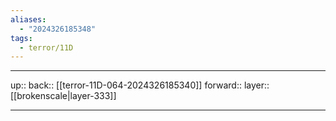 ```yaml
---
aliases:
  - "2024326185348"
tags:
  - terror/11D
---
```




***

up:: 
back:: [[terror-11D-064-2024326185340]]
forward:: 
layer:: [[brokenscale|layer-333]]

***
